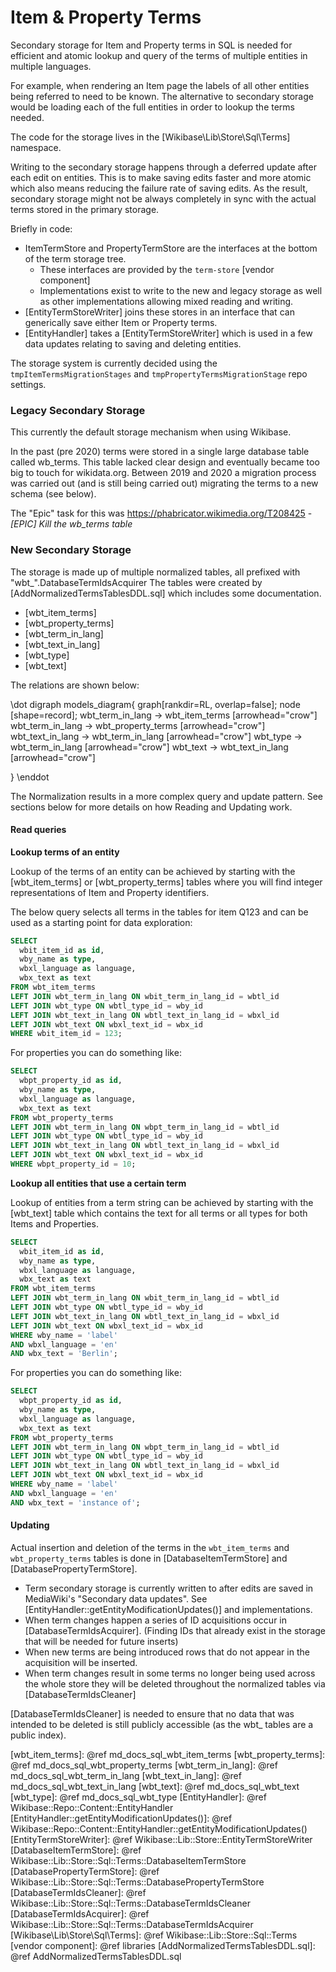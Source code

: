 # Item & Property Terms

Secondary storage for Item and Property terms in SQL is needed for efficient and atomic lookup and query of the terms of multiple entities in multiple languages.

For example, when rendering an Item page the labels of all other entities being referred to need to be known.
The alternative to secondary storage would be loading each of the full entities in order to lookup the terms needed.

The code for the storage lives in the [Wikibase\Lib\Store\Sql\Terms] namespace.

Writing to the secondary storage happens through a deferred update after each edit on entities. This is to make saving edits faster and more atomic which also means reducing the failure rate of saving edits. As the result, secondary storage might not be always completely in sync with the actual terms stored in the primary storage.

Briefly in code:
 - ItemTermStore and PropertyTermStore are the interfaces at the bottom of the term storage tree.
   - These interfaces are provided by the `term-store` [vendor component]
   - Implementations exist to write to the new and legacy storage as well as other implementations allowing mixed reading and writing.
 - [EntityTermStoreWriter] joins these stores in an interface that can generically save either Item or Property terms.
 - [EntityHandler] takes a [EntityTermStoreWriter] which is used in a few data updates relating to saving and deleting entities.

The storage system is currently decided using the `tmpItemTermsMigrationStages` and `tmpPropertyTermsMigrationStage` repo settings.

### Legacy Secondary Storage

This currently the default storage mechanism when using Wikibase.

In the past (pre 2020) terms were stored in a single large database table called wb_terms.
This table lacked clear design and eventually became too big to touch for wikidata.org.
Between 2019 and 2020 a migration process was carried out (and is still being carried out) migrating the terms to a new schema (see below).

The "Epic" task for this was https://phabricator.wikimedia.org/T208425 - *[EPIC] Kill the wb_terms table*

### New Secondary Storage

The storage is made up of multiple normalized tables, all prefixed with "wbt_".DatabaseTermIdsAcquirer
The tables were created by [AddNormalizedTermsTablesDDL.sql] which includes some documentation.

* [wbt_item_terms]
* [wbt_property_terms]
* [wbt_term_in_lang]
* [wbt_text_in_lang]
* [wbt_type]
* [wbt_text]

The relations are shown below:

\dot
digraph models_diagram{
    graph[rankdir=RL, overlap=false];
    node [shape=record];
  wbt_term_in_lang -> wbt_item_terms [arrowhead="crow"]
  wbt_term_in_lang -> wbt_property_terms [arrowhead="crow"]
  wbt_text_in_lang -> wbt_term_in_lang [arrowhead="crow"]
  wbt_type -> wbt_term_in_lang [arrowhead="crow"]
  wbt_text -> wbt_text_in_lang [arrowhead="crow"]

}
\enddot

The Normalization results in a more complex query and update pattern.
See sections below for more details on how Reading and Updating work.

#### Read queries

**Lookup terms of an entity**

Lookup of the terms of an entity can be achieved by starting with the [wbt_item_terms] or [wbt_property_terms] tables where you will find integer representations of Item and Property identifiers.

The below query selects all terms in the tables for item Q123 and can be used as a starting point for data exploration:

```sql
SELECT
  wbit_item_id as id,
  wby_name as type,
  wbxl_language as language,
  wbx_text as text
FROM wbt_item_terms
LEFT JOIN wbt_term_in_lang ON wbit_term_in_lang_id = wbtl_id
LEFT JOIN wbt_type ON wbtl_type_id = wby_id
LEFT JOIN wbt_text_in_lang ON wbtl_text_in_lang_id = wbxl_id
LEFT JOIN wbt_text ON wbxl_text_id = wbx_id
WHERE wbit_item_id = 123;
```

For properties you can do something like:

```sql
SELECT
  wbpt_property_id as id,
  wby_name as type,
  wbxl_language as language,
  wbx_text as text
FROM wbt_property_terms
LEFT JOIN wbt_term_in_lang ON wbpt_term_in_lang_id = wbtl_id
LEFT JOIN wbt_type ON wbtl_type_id = wby_id
LEFT JOIN wbt_text_in_lang ON wbtl_text_in_lang_id = wbxl_id
LEFT JOIN wbt_text ON wbxl_text_id = wbx_id
WHERE wbpt_property_id = 10;
```

**Lookup all entities that use a certain term**

Lookup of entities from a term string can be achieved by starting with the [wbt_text] table which contains the text for all terms or all types for both Items and Properties.

```sql
SELECT
  wbit_item_id as id,
  wby_name as type,
  wbxl_language as language,
  wbx_text as text
FROM wbt_item_terms
LEFT JOIN wbt_term_in_lang ON wbit_term_in_lang_id = wbtl_id
LEFT JOIN wbt_type ON wbtl_type_id = wby_id
LEFT JOIN wbt_text_in_lang ON wbtl_text_in_lang_id = wbxl_id
LEFT JOIN wbt_text ON wbxl_text_id = wbx_id
WHERE wby_name = 'label'
AND wbxl_language = 'en'
AND wbx_text = 'Berlin';
```

For properties you can do something like:

```sql
SELECT
  wbpt_property_id as id,
  wby_name as type,
  wbxl_language as language,
  wbx_text as text
FROM wbt_property_terms
LEFT JOIN wbt_term_in_lang ON wbpt_term_in_lang_id = wbtl_id
LEFT JOIN wbt_type ON wbtl_type_id = wby_id
LEFT JOIN wbt_text_in_lang ON wbtl_text_in_lang_id = wbxl_id
LEFT JOIN wbt_text ON wbxl_text_id = wbx_id
WHERE wby_name = 'label'
AND wbxl_language = 'en'
AND wbx_text = 'instance of';
```

#### Updating

Actual insertion and deletion of the terms in the `wbt_item_terms` and `wbt_property_terms` tables is done in [DatabaseItemTermStore] and [DatabasePropertyTermStore].

 - Term secondary storage is currently written to after edits are saved in MediaWiki's "Secondary data updates". See [EntityHandler::getEntityModificationUpdates()] and implementations.
 - When term changes happen a series of ID acquisitions occur in [DatabaseTermIdsAcquirer]. (Finding IDs that already exist in the storage that will be needed for future inserts)
 - When new terms are being introduced rows that do not appear in the acquisition will be inserted.
 - When term changes result in some terms no longer being used across the whole store they will be deleted throughout the normalized tables via [DatabaseTermIdsCleaner]

[DatabaseTermIdsCleaner] is needed to ensure that no data that was intended to be deleted is still publicly accessible (as the wbt_ tables are a public index).

[wbt_item_terms]: @ref md_docs_sql_wbt_item_terms
[wbt_property_terms]: @ref md_docs_sql_wbt_property_terms
[wbt_term_in_lang]: @ref md_docs_sql_wbt_term_in_lang
[wbt_text_in_lang]: @ref md_docs_sql_wbt_text_in_lang
[wbt_text]: @ref md_docs_sql_wbt_text
[wbt_type]: @ref md_docs_sql_wbt_type
[EntityHandler]: @ref Wikibase::Repo::Content::EntityHandler
[EntityHandler::getEntityModificationUpdates()]: @ref Wikibase::Repo::Content::EntityHandler::getEntityModificationUpdates()
[EntityTermStoreWriter]: @ref Wikibase::Lib::Store::EntityTermStoreWriter
[DatabaseItemTermStore]: @ref Wikibase::Lib::Store::Sql::Terms::DatabaseItemTermStore
[DatabasePropertyTermStore]: @ref Wikibase::Lib::Store::Sql::Terms::DatabasePropertyTermStore
[DatabaseTermIdsCleaner]: @ref Wikibase::Lib::Store::Sql::Terms::DatabaseTermIdsCleaner
[DatabaseTermIdsAcquirer]: @ref Wikibase::Lib::Store::Sql::Terms::DatabaseTermIdsAcquirer
[Wikibase\Lib\Store\Sql\Terms]: @ref Wikibase::Lib::Store::Sql::Terms
[vendor component]: @ref libraries
[AddNormalizedTermsTablesDDL.sql]: @ref AddNormalizedTermsTablesDDL.sql
